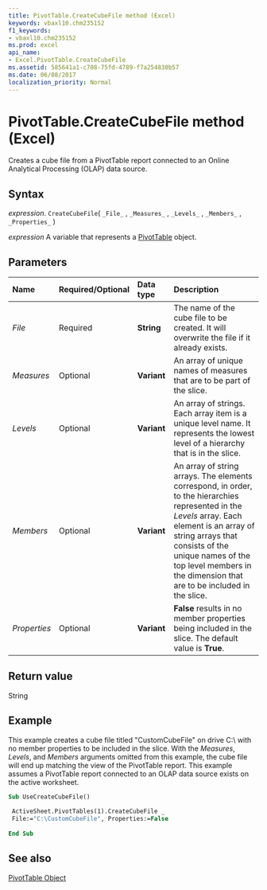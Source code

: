 ```yaml
---
title: PivotTable.CreateCubeFile method (Excel)
keywords: vbaxl10.chm235152
f1_keywords:
- vbaxl10.chm235152
ms.prod: excel
api_name:
- Excel.PivotTable.CreateCubeFile
ms.assetid: 585641a1-c708-75fd-4789-f7a254830b57
ms.date: 06/08/2017
localization_priority: Normal
---
```



# PivotTable.CreateCubeFile method (Excel)

Creates a cube file from a PivotTable report connected to an Online Analytical Processing (OLAP) data source.


## Syntax

_expression_. `CreateCubeFile`( `_File_` , `_Measures_` , `_Levels_` , `_Members_` , `_Properties_` )

_expression_ A variable that represents a [PivotTable](Excel.PivotTable.md) object.


## Parameters



|Name|Required/Optional|Data type|Description|
|:-----|:-----|:-----|:-----|
| _File_|Required| **String**|The name of the cube file to be created. It will overwrite the file if it already exists.|
| _Measures_|Optional| **Variant**|An array of unique names of measures that are to be part of the slice.|
| _Levels_|Optional| **Variant**|An array of strings. Each array item is a unique level name. It represents the lowest level of a hierarchy that is in the slice.|
| _Members_|Optional| **Variant**|An array of string arrays. The elements correspond, in order, to the hierarchies represented in the  _Levels_ array. Each element is an array of string arrays that consists of the unique names of the top level members in the dimension that are to be included in the slice.|
| _Properties_|Optional| **Variant**| **False** results in no member properties being included in the slice. The default value is **True**.|

## Return value

String


## Example

This example creates a cube file titled "CustomCubeFile" on drive C:\ with no member properties to be included in the slice. With the  _Measures_,  _Levels_, and  _Members_ arguments omitted from this example, the cube file will end up matching the view of the PivotTable report. This example assumes a PivotTable report connected to an OLAP data source exists on the active worksheet.


```vb
Sub UseCreateCubeFile() 
 
 ActiveSheet.PivotTables(1).CreateCubeFile _ 
 File:="C:\CustomCubeFile", Properties:=False 
 
End Sub
```


## See also


[PivotTable Object](Excel.PivotTable.md)

